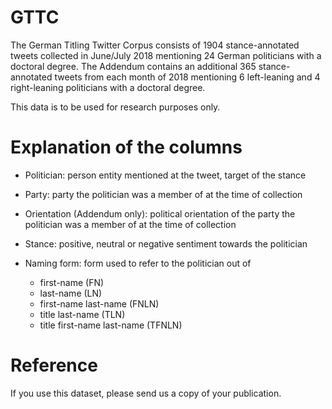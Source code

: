 # GTTC

The German Titling Twitter Corpus consists of 1904 stance-annotated tweets collected in June/July 2018 mentioning 24 German politicians with a doctoral degree.
The Addendum contains an additional 365 stance-annotated tweets from each month of 2018 mentioning 6 left-leaning and 4 right-leaning politicians with a doctoral degree.

This data is to be used for research purposes only.

# Explanation of the columns

- Politician: person entity mentioned at the tweet, target of the stance

- Party: party the politician was a member of at the time of collection

- Orientation (Addendum only): political orientation of the party the politician was a member of at the time of collection

- Stance: positive, neutral or negative sentiment towards the politician

- Naming form: form used to refer to the politician out of
  * first-name (FN)
  * last-name (LN)
  * first-name last-name (FNLN)
  * title last-name (TLN)
  * title first-name last-name (TFNLN)


# Reference

If you use this dataset, please send us a copy of your publication.
